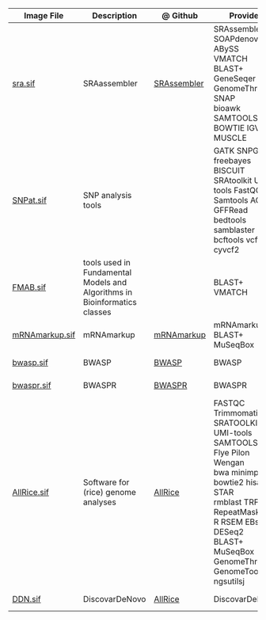 | Image File | Description | @ Github | Provides | Definition File | Archive | 
| --- | --- | --- | --- | --- | --- |
| [sra.sif](https://brendelgroup.org/SingularityHub/sra.sif) | SRAassembler | [SRAssembler](https://github.com/brendelgroup/SRAssembler) | SRAssembler SOAPdenovo2 ABySS<br>VMATCH BLAST+ GeneSeqer GenomeThreader SNAP<br>bioawk SAMTOOLS BOWTIE IGV MUSCLE | [sra.def](https://brendelgroup.org/SingularityHub/sra.def) | [archived versions](https://brendelgroup.org/SingularityHub/sra-archive/) |
| [SNPat.sif](https://brendelgroup.org/SingularityHub/SNPat.sif) | SNP analysis tools | |  GATK SNPGenie freebayes BISCUIT<br> SRAtoolkit UMI-tools FastQC<br> Samtools AGAT GFFRead<br> bedtools samblaster bcftools vcftools cyvcf2 | [SNPat.def](https://brendelgroup.org/SingularityHub/SNPat.def) | [archived versions](https://brendelgroup.org/SingularityHub/SNPat-archive/) |
| [FMAB.sif](https://brendelgroup.org/SingularityHub/FMAB.sif) | tools used in Fundamental Models and Algorithms in Bioinformatics classes| | BLAST+ VMATCH | [FMAB.def](https://brendelgroup.org/SingularityHub/FMAB.def) | [archived versions](https://brendelgroup.org/SingularityHub/FMAB-archive/) |
| [mRNAmarkup.sif](https://brendelgroup.org/SingularityHub/mRNAmarkup.sif) | mRNAmarkup | [mRNAmarkup](https://github.com/brendelgroup/mRNAmarkup) | mRNAmarkup BLAST+ MuSeqBox | [mRNAmarkup.def](https://brendelgroup.org/SingularityHub/mRNAmarkup.def) | [archived versions](https://brendelgroup.org/SingularityHub/mRNAmarkup-archive/) |
| [bwasp.sif](https://brendelgroup.org/SingularityHub/bwasp.sif) | BWASP | [BWASP](https://github.com/brendelgroup/BWASP) | BWASP | [bwasp.def](https://brendelgroup.org/SingularityHub/bwasp.def) | [archived versions](https://brendelgroup.org/SingularityHub/BWASP-archive/) |
| [bwaspr.sif](https://brendelgroup.org/SingularityHub/bwaspr.sif) | BWASPR | [BWASPR](https://github.com/brendelgroup/BWASPR) | BWASPR | [bwaspr.def](https://brendelgroup.org/SingularityHub/bwaspr.def) | [archived versions](https://brendelgroup.org/SingularityHub/BWASPR-archive/) |
| [AllRice.sif](https://brendelgroup.org/SingularityHub/AllRice.sif) | Software for (rice) genome analyses | [AllRice](https://github.com/brendelgroup/AllRice) | FASTQC Trimmomatic SRATOOLKIT UMI-tools SAMTOOLS<br> Flye Pilon Wengan<br> bwa minimpa2 bowtie2 hisat2 STAR<br> rmblast TRF RepeatMasker<br> R RSEM EBseq DESeq2<br> BLAST+ MuSeqBox GenomeThreader GenomeTools ngsutilsj | [AllRice.def](https://brendelgroup.org/SingularityHub/AllRice.def) | [archived versions](https://brendelgroup.org/SingularityHub/AllRice-archive/) |
| [DDN.sif](https://brendelgroup.org/SingularityHub/DDN.sif) | DiscovarDeNovo | [AllRice](https://github.com/brendelgroup/AllRice) | DiscovarDeNovo | [DDN.def](https://brendelgroup.org/SingularityHub/DDN.def) | [archived versions](https://brendelgroup.org/SingularityHub/AllRice-archive/) |

